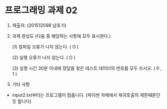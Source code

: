 # 프로그래밍 과제 02

1. 제출자:   (201512098 남호기)

2. 과제 완성도 (다음 중 해당하는 사항에 모두 표시한다.)

	(1) 컴파일 오류가 나지 않는다. ( O )
    
	(2) 실행 오류가 나지 않는다. ( O )
    
	(3) 실행 시간 30분 이내에 정답을 찾은 테스트 데이터의 번호를 모두 쓰시오. (  0 , 1                                                           )
    
3. 기타 사항 
- input2.txt부터는 프로그램이 멈춥니다. (파이썬 자체에서 재귀호출의 제한때문인듯 합니다)

